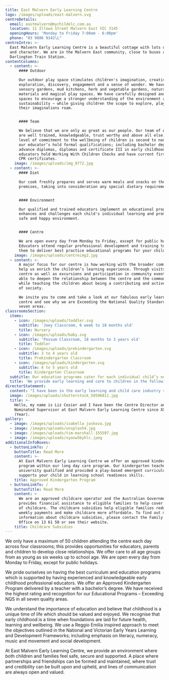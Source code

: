 ```yaml
---
title: East Malvern Early Learning Centre
logo: /images/uploads/east-malvern.svg
centreDetails:
  email: eastmalvern@mychildelc.com.au
  location: 11 Illowa Street Malvern East VIC 3145
  openingHours: 'Monday to Friday 7:00am - 6:00pm'
  phone: "03 9886 9142\L"
centreIntro: >-
  East Malvern Early Learning Centre is a beautiful cottage with lots of charm
  and character. We are in the Malvern East community, close to buses and
  Darlington Train Station.
contentColumns:
  - content: >-
      #### Outdoor

      Our outdoor play space stimulates children's imagination, creativity,
      exploration, discovery, engagement and a sense of wonder. We have created
      sensory gardens, mud kitchens, herb and vegetable gardens, natural
      materials and magical play spaces. We have carefully designed and planned
      spaces to encourage a stronger understanding of the environment and
      sustainability – while giving children the scope to explore, play and let
      their imaginations roam.


      #### Team

      We believe that we are only as great as our people. Our team of educators
      are well trained, knowledgeable, trust worthy and above all else, their
      level of commitment to the wellbeing of children is second to none. All
      our educator’s hold formal qualifications; including bachelor degrees,
      advance diplomas, diplomas and certificate III in early childhood. All our
      educators hold Working With Children Checks and have current first aid and
      CPR certificates. 
    image: /images/uploads/img_0772.jpg
  - content: >-
      #### Diet 

      Our cook freshly prepares and serves warm meals and snacks on the
      premises, taking into consideration any special dietary requirements. 


      #### Environment

      Our qualified and trained educators implement an educational program that
      enhances and challenges each child's individual learning and promotes a
      safe and happy environment.


      #### Centre

      We are open every day from Monday to Friday, except for public holidays.
      Educators attend regular professional development and training to allow
      them to deliver best practice educational programs for your children.
    image: /images/uploads/centreimg2.jpg
  - content: >-
      A major focus for our centre is how working with the broader community can
      help us enrich the children’s learning experience. Through visits to the
      centre as well as excursions and participation in community events, we are
      able to deepen the relationship between the centre and the community,
      while teaching the children about being a contributing and active member
      of society.

      We invite you to come and take a look at our fabulous early learning
      centre and see why we are Exceeding the National Quality Standard in all
      seven areas.
classroomsSection:
  items:
    - icon: /images/uploads/toddler.svg
      subtitle: 'Joey Classroom, 6 week to 18 months old'
      title: Nursery
    - icon: /images/uploads/baby.svg
      subtitle: 'Possum Classroom, 18 months to 3 years old'
      title: Toddler
    - icon: /images/uploads/prekindergarten.svg
      subtitle: 3 to 4 years old
      title: Prekindergarten Classroom
    - icon: /images/uploads/kindergarten.svg
      subtitle: 4 to 5 years old
      title: Kindergarten Classroom
  subtitle: Our education programs cater for each individual child’s needs.
  title: 'We provide early learning and care to children in the following classrooms:'
directorStatement:
  content: "I have been in the early learning and child care industry since 19XX and I have an Advanced Diploma in Early Childhood Education.\LI am very passionate about the Reggio Emilia Approach. We tailor our curriculum to encourage learning and lay down strong foundations which are so vital in the early years. Our curriculum is designed to address the children’s interests and to develop their skills. Our programming format is unique and is designed to address key learning areas including social skills, language, maths, investigation, creative pursuits, fine and gross motor skills, sensory experiences, cultural experiences and environmental understanding. In addition to this it addresses the Outcomes as outlined in the Early Years Learning Frameworks.\n\nI believe that each child is unique and learns and explores in his or her own way. Therefore, we encourage building on their own interests and strengths through scaffolding, mentoring and facilitating their learning and development.\_I believe that our centre truly captivates this and we ignite the endless possibilities of  learning by embracing challenges and rejoicing in accomplishments through our various spaces, open-ended resources and our vibrant atmosphere.\_\n\nThe team I am fortunate to work with shares my passion for seeing children meet their potential. They are dedicated, professional, experienced and highly qualified."
  image: /images/uploads/shutterstock_58596811.jpg
  title: >-
    Hello, my name is Liz Cosier and I have been the Centre Director and
    Nominated Supervisor at East Malvern Early Learning Centre since XXXX
    (Year).
gallery:
  - image: /images/uploads/isabella juskova.jpg
  - image: /images/uploads/unsplash4.jpg
  - image: /images/uploads/tim-marshall-155597.jpg
  - image: /images/uploads/vyouw5byhlc.jpeg
additionalInfoBoxes:
  - buttonLinkTo: /
    buttonTitle: Read More
    content: >-
      At East Malvern Early Learning Centre we offer an approved kindergarten
      program within our long day care program. Our kindergarten teachers are
      university qualified and provided a play-based emergent curriculum that
      supports your child in learning school readiness skills. 
    title: Approved Kindergarten Program
  - buttonLinkTo: /
    buttonTitle: Read More
    content: >
      We are an approved childcare operator and the Australian Government
      provides financial assistance to eligible families to help cover the cost
      of childcare. The childcare subsidies help eligible families reduce their
      weekly payments and make childcare more affordable. To find out more
      information about childcare subsidies, please contact the Family Assistant
      Office on 13 61 50 or see their website. 
    title: Childcare Subsidies
---
```

We only have a maximum of 50 children attending the centre each day across four classrooms; this provides opportunities for educators, parents and children to develop close relationships. We offer care to all age groups from as young as six weeks up to school age. We are open every day from Monday to Friday, except for public holidays.

We pride ourselves on having the best curriculum and education programs which is supported by having experienced and knowledgeable early childhood professional educators. We offer an Approved Kindergarten Program delivered by a teacher with a bachelor’s degree. We have received the highest rating and recognition for our Educational Programs – Exceeding NQS in all seven quality areas. 

We understand the importance of education and believe that childhood is a unique time of life which should be valued and enjoyed. We recognise that early childhood is a time when foundations are laid for future health, learning and wellbeing. We use a Reggio Emilia inspired approach to meet the objectives outlined in the National and Victorian Early Years Learning and Development Frameworks; including emphasis on literacy, numeracy, music and movement and social development.



At East Malvern Early Learning Centre, we provide an environment where both children and families feel safe, secure and supported. A place where partnerships and friendships can be formed and maintained, where trust and credibility can be built upon and upheld, and lines of communication are always open and valued.
